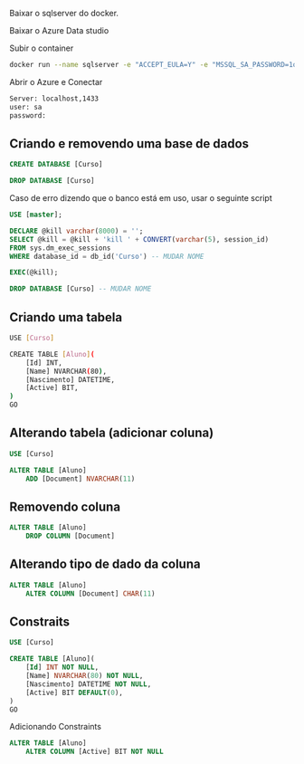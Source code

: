 
Baixar o sqlserver do docker.

Baixar o Azure Data studio

Subir o container

```sh
docker run --name sqlserver -e "ACCEPT_EULA=Y" -e "MSSQL_SA_PASSWORD=1q2w3e4r@#$" -p 1433:1433 -d mcr.microsoft.com/mssql/server
```

Abrir o Azure e Conectar

```sh
Server: localhost,1433
user: sa 
password:

```

## Criando e removendo uma base de dados

```sql
CREATE DATABASE [Curso]

DROP DATABASE [Curso]
```

Caso de erro dizendo que o banco está em uso, usar o seguinte script

```sql
USE [master];

DECLARE @kill varchar(8000) = '';
SELECT @kill = @kill + 'kill ' + CONVERT(varchar(5), session_id)
FROM sys.dm_exec_sessions
WHERE database_id = db_id('Curso') -- MUDAR NOME 

EXEC(@kill);

DROP DATABASE [Curso] -- MUDAR NOME 
```

## Criando uma tabela

```sh
USE [Curso]

CREATE TABLE [Aluno](
    [Id] INT,
    [Name] NVARCHAR(80),
    [Nascimento] DATETIME,
    [Active] BIT,
)
GO
```

## Alterando tabela (adicionar coluna)

```sql 
USE [Curso]

ALTER TABLE [Aluno]
    ADD [Document] NVARCHAR(11)
```

## Removendo coluna

```sql 
ALTER TABLE [Aluno]
    DROP COLUMN [Document]
```

## Alterando tipo de dado da coluna

```sql
ALTER TABLE [Aluno]
    ALTER COLUMN [Document] CHAR(11)
```

## Constraits

```sql 
USE [Curso]

CREATE TABLE [Aluno](
    [Id] INT NOT NULL,
    [Name] NVARCHAR(80) NOT NULL,
    [Nascimento] DATETIME NOT NULL,
    [Active] BIT DEFAULT(0),
)
GO

```

Adicionando Constraints

```sql 
ALTER TABLE [Aluno]
    ALTER COLUMN [Active] BIT NOT NULL

```